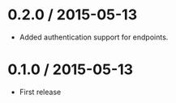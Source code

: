 
0.2.0 / 2015-05-13
==================

  * Added authentication support for endpoints.

0.1.0 / 2015-05-13
==================

  * First release
